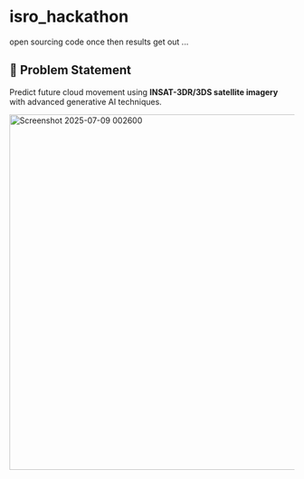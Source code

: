 # isro_hackathon
open sourcing code once then results get out ...

## 📌 Problem Statement
Predict future cloud movement using **INSAT-3DR/3DS satellite imagery** with advanced generative AI techniques.

<img width="1137" height="628" alt="Screenshot 2025-07-09 002600" src="https://github.com/user-attachments/assets/f6694479-9203-4b53-bdbc-dff946ff8859" />
